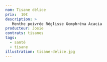 ```yaml
---
nom: Tisane délice
prix:  10€
description: >
   Menthe poivrée Réglisse Gomphréna Acacia
producteur: Josie
contrats: tisanes
tags: 
  - santé
  - tisane
illustration: tisane-delice.jpg
---
```


